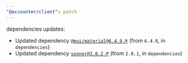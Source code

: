 ```yaml
---
"@accounter/client": patch
---
```

dependencies updates:
  - Updated dependency [`@mui/material@6.4.9` ↗︎](https://www.npmjs.com/package/@mui/material/v/6.4.9) (from `6.4.8`, in `dependencies`)
  - Updated dependency [`sonner@2.0.2` ↗︎](https://www.npmjs.com/package/sonner/v/2.0.2) (from `2.0.1`, in `dependencies`)
